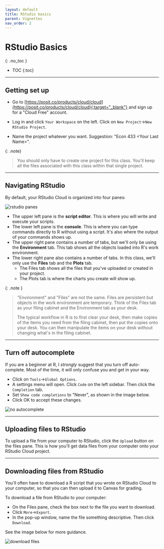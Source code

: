 ```yaml
---
layout: default
title: RStudio basics
parent: Vignettes
nav_order: 2
---
```


# RStudio Basics
{: .no_toc }

- TOC
{:toc}

---

## Getting set up

- Go to [https://posit.co/products/cloud/cloud](https://posit.co/products/cloud/cloud){:target="_blank"} and sign up for a "Cloud Free" account.

- Log in and click `Your Workspace` on the left. Click on `New Project`->`New RStudio Project`.

- Name the project whatever you want. Suggestion: "Econ 433 \<Your Last Name\>".

{: .note}
> You should only have to create one project for this class. You'll keep all the files associated with this class within that single project.

---

## Navigating RStudio

By default, your RStudio Cloud is organized into four panes:

![rstudio panes](/CSUN-Econ-433/assets/images/rstudio-panes.png)


- The upper left pane is the **script editor**. This is where you will write and execute your scripts.
- The lower left pane is the **console**. This is where you can type commands directly to R without using a script. It's also where the output of your commands shows up.
- The upper right pane contains a number of tabs, but we'll only be using the **Environment** tab. This tab shows all the objects loaded into R's work environment.
- The lower right pane also contains a number of tabs. In this class, we'll only use the **Files** tab and the **Plots** tab.
    - The Files tab shows all the files that you've uploaded or created in your project.
    - The Plots tab is where the charts you create will show up.
    
{: .note }
> "Environment" and "Files" are not the same. Files are persistent but objects in the work environment are temporary. Think of the Files tab as your filing cabinet and the Environment tab as your desk. 
>
> The typical workflow in R is to first clear your desk, then make copies of the items you need from the filing cabinet, then put the copies onto your desk. You can then manipulate the items on your desk without changing what's in the filing cabinet.

---

## Turn off autocomplete

If you are a beginner at R, I *strongly* suggest that you turn off auto-complete. Most of the time, it will only confuse you and get in your way. 

- Click on `Tools`->`Global Options`.
- A settings menu will open. Click `Code` on the left sidebar. Then click the `Completion` tab.
- Set `Show code completions` to "Never", as shown in the image below.
- Click OK to accept these changes.

![no autocomplete](/CSUN-Econ-433/assets/images/rstudio-no-autocomplete.png) 

---

## Uploading files to RStudio

To upload a file from your computer to RStudio, click the `Upload` button on the files pane. This is how you'll get data files from your computer onto your RStudio Cloud project.


---

## Downloading files from RStudio

You'll often have to download a R script that you wrote on RStudio Cloud to your computer, so that you can then upload it to Canvas for grading.

To download a file from RStudio to your computer:

- On the Files pane, check the box next to the file you want to download.
- Click `More`->`Export`.
- In the pop-up window, name the file something descriptive. Then click `Download`.

See the image below for more guidance.

![download files](/CSUN-Econ-433/assets/images/rstudio-download.png)

